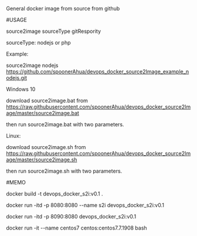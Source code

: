 General docker image from source from github


#USAGE

source2image sourceType gitRespority

sourceType: nodejs or php

Example:

  source2image nodejs https://github.com/spoonerAhua/devops_docker_source2Image_example_nodejs.git

Windows 10

  download source2image.bat from https://raw.githubusercontent.com/spoonerAhua/devops_docker_source2Image/master/source2image.bat

  then run source2image.bat with two parameters.

Linux:

  download source2image.sh from https://raw.githubusercontent.com/spoonerAhua/devops_docker_source2Image/master/source2image.sh

  then run source2image.sh with two parameters.

#MEMO

docker build -t devops_docker_s2i:v0.1 .

docker run -itd -p 8080:8080 --name s2i devops_docker_s2i:v0.1

docker run -itd -p 8090:8080 devops_docker_s2i:v0.1

docker run -it --name centos7 centos:centos7.7.1908 bash
